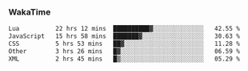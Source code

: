 ### WakaTime

<!--START_SECTION:waka-->

```txt
Lua          22 hrs 12 mins  ██████████▓░░░░░░░░░░░░░░   42.55 %
JavaScript   15 hrs 58 mins  ███████▓░░░░░░░░░░░░░░░░░   30.63 %
CSS          5 hrs 53 mins   ██▓░░░░░░░░░░░░░░░░░░░░░░   11.28 %
Other        3 hrs 26 mins   █▓░░░░░░░░░░░░░░░░░░░░░░░   06.59 %
XML          2 hrs 45 mins   █▒░░░░░░░░░░░░░░░░░░░░░░░   05.29 %
```

<!--END_SECTION:waka-->
